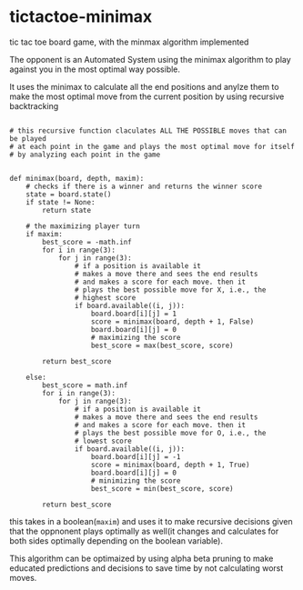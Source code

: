 # tictactoe-minimax
tic tac toe board game, with the minmax algorithm implemented

The opponent is an Automated System using the minimax algorithm to play against you
in the most optimal way possible. 

It uses the minimax to calculate all the end positions and anylze them to make the most
optimal move from the current position by using recursive backtracking

```

# this recursive function claculates ALL THE POSSIBLE moves that can be played
# at each point in the game and plays the most optimal move for itself
# by analyzing each point in the game


def minimax(board, depth, maxim):
    # checks if there is a winner and returns the winner score
    state = board.state()
    if state != None:
        return state

    # the maximizing player turn
    if maxim:
        best_score = -math.inf
        for i in range(3):
            for j in range(3):
                # if a position is available it
                # makes a move there and sees the end results
                # and makes a score for each move. then it
                # plays the best possible move for X, i.e., the
                # highest score
                if board.available((i, j)):
                    board.board[i][j] = 1
                    score = minimax(board, depth + 1, False)
                    board.board[i][j] = 0
                    # maximizing the score
                    best_score = max(best_score, score)

        return best_score

    else:
        best_score = math.inf
        for i in range(3):
            for j in range(3):
                # if a position is available it
                # makes a move there and sees the end results
                # and makes a score for each move. then it
                # plays the best possible move for O, i.e., the
                # lowest score
                if board.available((i, j)):
                    board.board[i][j] = -1
                    score = minimax(board, depth + 1, True)
                    board.board[i][j] = 0
                    # minimizing the score
                    best_score = min(best_score, score)

        return best_score
```

this takes in a boolean(```maxim```) and uses it to make recursive decisions given that the oppnonent plays
optimally as well(it changes and calculates for both sides optimally depending on the boolean variable).

This algorithm can be optimaized by using alpha beta pruning to make educated predictions and decisions to 
save time by not calculating worst moves.
